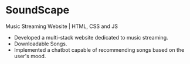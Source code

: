 # SoundScape
Music Streaming Website | HTML, CSS and JS

- Developed a multi-stack website dedicated to music streaming.
- Downloadable Songs.
- Implemented a chatbot capable of recommending songs based on the user's mood.
